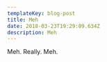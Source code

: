 ```yaml
---
templateKey: blog-post
title: Meh
date: 2018-03-23T19:29:09.634Z
description: Meh
---
```

Meh. Really. Meh.
